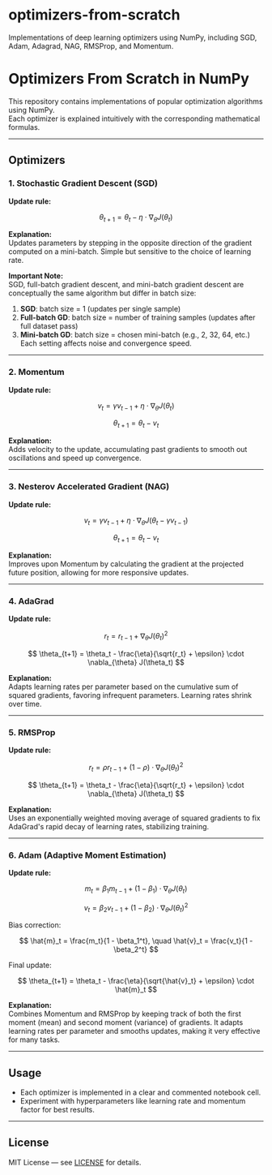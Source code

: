 # optimizers-from-scratch
Implementations of deep learning optimizers using NumPy, including SGD, Adam, Adagrad, NAG, RMSProp, and Momentum.
# Optimizers From Scratch in NumPy

This repository contains implementations of popular optimization algorithms using NumPy.  
Each optimizer is explained intuitively with the corresponding mathematical formulas.

---

## Optimizers

### 1. Stochastic Gradient Descent (SGD)

**Update rule:**

$$
\theta_{t+1} = \theta_t - \eta \cdot \nabla_{\theta} J(\theta_t)
$$

**Explanation:**  
Updates parameters by stepping in the opposite direction of the gradient computed on a mini-batch. Simple but sensitive to the choice of learning rate.

**Important Note:**  
SGD, full-batch gradient descent, and mini-batch gradient descent are conceptually the same algorithm but differ in batch size:  
1. **SGD**: batch size = 1 (updates per single sample)  
2. **Full-batch GD**: batch size = number of training samples (updates after full dataset pass)  
3. **Mini-batch GD**: batch size = chosen mini-batch (e.g., 2, 32, 64, etc.)  
Each setting affects noise and convergence speed.
---

### 2. Momentum

**Update rule:**

$$
v_t = \gamma v_{t-1} + \eta \cdot \nabla_{\theta} J(\theta_t)
$$

$$
\theta_{t+1} = \theta_t - v_t
$$

**Explanation:**  
Adds velocity to the update, accumulating past gradients to smooth out oscillations and speed up convergence.

---

### 3. Nesterov Accelerated Gradient (NAG)

**Update rule:**

$$
v_t = \gamma v_{t-1} + \eta \cdot \nabla_{\theta} J(\theta_t - \gamma v_{t-1})
$$

$$
\theta_{t+1} = \theta_t - v_t
$$

**Explanation:**  
Improves upon Momentum by calculating the gradient at the projected future position, allowing for more responsive updates.

---

### 4. AdaGrad

**Update rule:**

$$
r_t = r_{t-1} + \nabla_{\theta} J(\theta_t)^2
$$

$$
\theta_{t+1} = \theta_t - \frac{\eta}{\sqrt{r_t} + \epsilon} \cdot \nabla_{\theta} J(\theta_t)
$$

**Explanation:**  
Adapts learning rates per parameter based on the cumulative sum of squared gradients, favoring infrequent parameters. Learning rates shrink over time.

---

### 5. RMSProp

**Update rule:**

$$
r_t = \rho r_{t-1} + (1 - \rho) \cdot \nabla_{\theta} J(\theta_t)^2
$$

$$
\theta_{t+1} = \theta_t - \frac{\eta}{\sqrt{r_t} + \epsilon} \cdot \nabla_{\theta} J(\theta_t)
$$

**Explanation:**  
Uses an exponentially weighted moving average of squared gradients to fix AdaGrad's rapid decay of learning rates, stabilizing training.

---

### 6. Adam (Adaptive Moment Estimation)

**Update rule:**

$$
m_t = \beta_1 m_{t-1} + (1 - \beta_1) \cdot \nabla_{\theta} J(\theta_t)
$$

$$
v_t = \beta_2 v_{t-1} + (1 - \beta_2) \cdot \nabla_{\theta} J(\theta_t)^2
$$

Bias correction:

$$
\hat{m}_t = \frac{m_t}{1 - \beta_1^t}, \quad \hat{v}_t = \frac{v_t}{1 - \beta_2^t}
$$

Final update:

$$
\theta_{t+1} = \theta_t - \frac{\eta}{\sqrt{\hat{v}_t} + \epsilon} \cdot \hat{m}_t
$$

**Explanation:**  
Combines Momentum and RMSProp by keeping track of both the first moment (mean) and second moment (variance) of gradients. It adapts learning rates per parameter and smooths updates, making it very effective for many tasks.

---

## Usage

- Each optimizer is implemented in a clear and commented notebook cell.  
- Experiment with hyperparameters like learning rate and momentum factor for best results.

---

## License

MIT License — see [LICENSE](LICENSE) for details.
